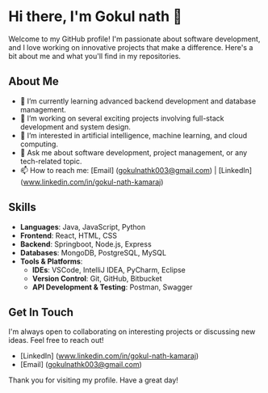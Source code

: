 # Hi there, I'm Gokul nath 👋

Welcome to my GitHub profile! I'm passionate about software development, and I love working on innovative projects that make a difference. Here's a bit about me and what you'll find in my repositories.

## About Me

- 🌱 I’m currently learning advanced backend development and database management.
- 💼 I’m working on several exciting projects involving full-stack development and system design.
- 🧠 I’m interested in artificial intelligence, machine learning, and cloud computing.
- 💬 Ask me about software development, project management, or any tech-related topic.
- 📫 How to reach me: [Email] (gokulnathk003@gmail.com) | [LinkedIn] (www.linkedin.com/in/gokul-nath-kamaraj) 

## Skills

- **Languages**: Java, JavaScript, Python
- **Frontend**: React, HTML, CSS
- **Backend**: Springboot, Node.js, Express
- **Databases**: MongoDB, PostgreSQL, MySQL
- **Tools & Platforms**:
  - **IDEs**: VSCode, IntelliJ IDEA, PyCharm, Eclipse
  - **Version Control**: Git, GitHub, Bitbucket
  - **API Development & Testing**: Postman, Swagger



## Get In Touch

I'm always open to collaborating on interesting projects or discussing new ideas. Feel free to reach out!

- [LinkedIn] (www.linkedin.com/in/gokul-nath-kamaraj)
- [Email] (gokulnathk003@gmail.com)

Thank you for visiting my profile. Have a great day!
